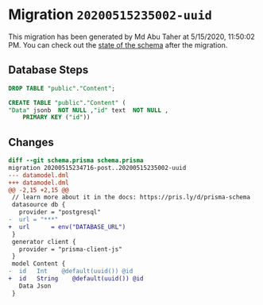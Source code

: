 # Migration `20200515235002-uuid`

This migration has been generated by Md Abu Taher at 5/15/2020, 11:50:02 PM.
You can check out the [state of the schema](./schema.prisma) after the migration.

## Database Steps

```sql
DROP TABLE "public"."Content";

CREATE TABLE "public"."Content" (
"Data" jsonb  NOT NULL ,"id" text  NOT NULL ,
    PRIMARY KEY ("id"))
```

## Changes

```diff
diff --git schema.prisma schema.prisma
migration 20200515234716-post..20200515235002-uuid
--- datamodel.dml
+++ datamodel.dml
@@ -2,15 +2,15 @@
 // learn more about it in the docs: https://pris.ly/d/prisma-schema
 datasource db {
   provider = "postgresql"
-  url = "***"
+  url      = env("DATABASE_URL")
 }
 generator client {
   provider = "prisma-client-js"
 }
 model Content {
-  id   Int    @default(uuid()) @id
+  id   String    @default(uuid()) @id
   Data Json
 }
```


